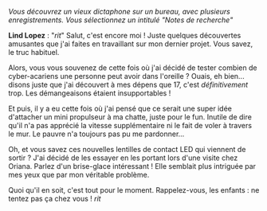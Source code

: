 _Vous découvrez un vieux dictaphone sur un bureau, avec plusieurs enregistrements. Vous sélectionnez un intitulé "Notes de recherche"_

**Lind Lopez** : "_rit_" Salut, c'est encore moi ! Juste quelques découvertes amusantes que j'ai faites en travaillant sur mon dernier projet. Vous savez, le truc habituel.

Alors, vous vous souvenez de cette fois où j'ai décidé de tester combien de cyber-acariens une personne peut avoir dans l'oreille ? Ouais, eh bien... disons juste que j'ai découvert à mes dépens que 17, c'est _définitivement_ trop. Les démangeaisons étaient insupportables !

Et puis, il y a eu cette fois où j'ai pensé que ce serait une super idée d'attacher un mini propulseur à ma chatte, juste pour le fun. Inutile de dire qu'il n'a pas apprécié la vitesse supplémentaire ni le fait de voler à travers le mur. Le pauvre n'a toujours pas pu me pardonner...

Oh, et vous savez ces nouvelles lentilles de contact LED qui viennent de sortir ? J'ai décidé de les essayer en les portant lors d'une visite chez Oriana. Parlez d'un brise-glace intéressant ! Elle semblait plus intriguée par mes yeux que par mon véritable problème.

Quoi qu'il en soit, c'est tout pour le moment. Rappelez-vous, les enfants : ne tentez pas ça chez vous ! _rit_
